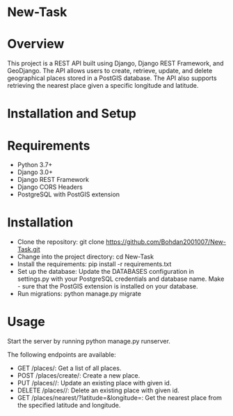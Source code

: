 # New-Task
# Overview
This project is a REST API built using Django, Django REST Framework, and GeoDjango. The API allows users to create, retrieve, update, and delete geographical places stored in a PostGIS database. The API also supports retrieving the nearest place given a specific longitude and latitude.

# Installation and Setup
# Requirements
- Python 3.7+
- Django 3.0+
- Django REST Framework
- Django CORS Headers
- PostgreSQL with PostGIS extension

# Installation
- Clone the repository: git clone https://github.com/Bohdan2001007/New-Task.git
- Change into the project directory: cd New-Task
- Install the requirements: pip install -r requirements.txt
- Set up the database: Update the DATABASES configuration in settings.py with your PostgreSQL credentials and database name. Make - sure that the PostGIS extension is installed on your database.
- Run migrations: python manage.py migrate

# Usage
Start the server by running python manage.py runserver.

The following endpoints are available:

- GET /places/: Get a list of all places.
- POST /places/create/: Create a new place.
- PUT /places/<id>/: Update an existing place with given id.
- DELETE /places/<id>/: Delete an existing place with given id.
- GET /places/nearest/?latitude=<latitude>&longitude=<longitude>: Get the nearest place from the specified latitude and longitude.
  
